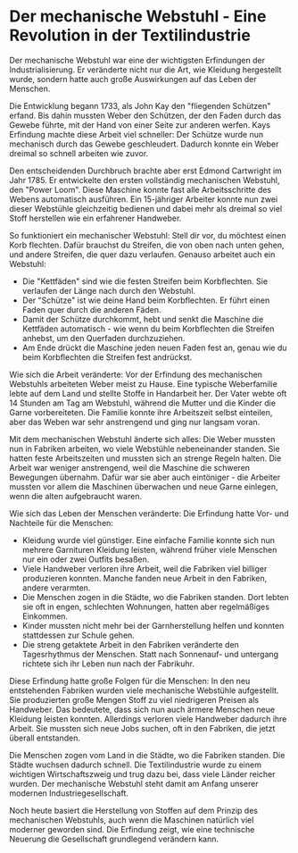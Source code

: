 # Der mechanische Webstuhl - Eine Revolution in der Textilindustrie

Der mechanische Webstuhl war eine der wichtigsten Erfindungen der Industrialisierung. Er veränderte nicht nur die Art, wie Kleidung hergestellt wurde, sondern hatte auch große Auswirkungen auf das Leben der Menschen.

Die Entwicklung begann 1733, als John Kay den "fliegenden Schützen" erfand. Bis dahin mussten Weber den Schützen, der den Faden durch das Gewebe führte, mit der Hand von einer Seite zur anderen werfen. Kays Erfindung machte diese Arbeit viel schneller: Der Schütze wurde nun mechanisch durch das Gewebe geschleudert. Dadurch konnte ein Weber dreimal so schnell arbeiten wie zuvor.

Den entscheidenden Durchbruch brachte aber erst Edmond Cartwright im Jahr 1785. Er entwickelte den ersten vollständig mechanischen Webstuhl, den "Power Loom". Diese Maschine konnte fast alle Arbeitsschritte des Webens automatisch ausführen. Ein 15-jähriger Arbeiter konnte nun zwei dieser Webstühle gleichzeitig bedienen und dabei mehr als dreimal so viel Stoff herstellen wie ein erfahrener Handweber.

So funktioniert ein mechanischer Webstuhl:
Stell dir vor, du möchtest einen Korb flechten. Dafür brauchst du Streifen, die von oben nach unten gehen, und andere Streifen, die quer dazu verlaufen. Genauso arbeitet auch ein Webstuhl:
- Die "Kettfäden" sind wie die festen Streifen beim Korbflechten. Sie verlaufen der Länge nach durch den Webstuhl.
- Der "Schütze" ist wie deine Hand beim Korbflechten. Er führt einen Faden quer durch die anderen Fäden.
- Damit der Schütze durchkommt, hebt und senkt die Maschine die Kettfäden automatisch - wie wenn du beim Korbflechten die Streifen anhebst, um den Querfaden durchzuziehen.
- Am Ende drückt die Maschine jeden neuen Faden fest an, genau wie du beim Korbflechten die Streifen fest andrückst.

Wie sich die Arbeit veränderte:
Vor der Erfindung des mechanischen Webstuhls arbeiteten Weber meist zu Hause. Eine typische Weberfamilie lebte auf dem Land und stellte Stoffe in Handarbeit her. Der Vater webte oft 14 Stunden am Tag am Webstuhl, während die Mutter und die Kinder die Garne vorbereiteten. Die Familie konnte ihre Arbeitszeit selbst einteilen, aber das Weben war sehr anstrengend und ging nur langsam voran.

Mit dem mechanischen Webstuhl änderte sich alles: Die Weber mussten nun in Fabriken arbeiten, wo viele Webstühle nebeneinander standen. Sie hatten feste Arbeitszeiten und mussten sich an strenge Regeln halten. Die Arbeit war weniger anstrengend, weil die Maschine die schweren Bewegungen übernahm. Dafür war sie aber auch eintöniger - die Arbeiter mussten vor allem die Maschinen überwachen und neue Garne einlegen, wenn die alten aufgebraucht waren.

Wie sich das Leben der Menschen veränderte:
Die Erfindung hatte Vor- und Nachteile für die Menschen:
- Kleidung wurde viel günstiger. Eine einfache Familie konnte sich nun mehrere Garnituren Kleidung leisten, während früher viele Menschen nur ein oder zwei Outfits besaßen.
- Viele Handweber verloren ihre Arbeit, weil die Fabriken viel billiger produzieren konnten. Manche fanden neue Arbeit in den Fabriken, andere verarmten.
- Die Menschen zogen in die Städte, wo die Fabriken standen. Dort lebten sie oft in engen, schlechten Wohnungen, hatten aber regelmäßiges Einkommen.
- Kinder mussten nicht mehr bei der Garnherstellung helfen und konnten stattdessen zur Schule gehen.
- Die streng getaktete Arbeit in den Fabriken veränderte den Tagesrhythmus der Menschen. Statt nach Sonnenauf- und untergang richtete sich ihr Leben nun nach der Fabrikuhr.

Diese Erfindung hatte große Folgen für die Menschen: In den neu entstehenden Fabriken wurden viele mechanische Webstühle aufgestellt. Sie produzierten große Mengen Stoff zu viel niedrigeren Preisen als Handweber. Das bedeutete, dass sich nun auch ärmere Menschen neue Kleidung leisten konnten. Allerdings verloren viele Handweber dadurch ihre Arbeit. Sie mussten sich neue Jobs suchen, oft in den Fabriken, die jetzt überall entstanden.

Die Menschen zogen vom Land in die Städte, wo die Fabriken standen. Die Städte wuchsen dadurch schnell. Die Textilindustrie wurde zu einem wichtigen Wirtschaftszweig und trug dazu bei, dass viele Länder reicher wurden. Der mechanische Webstuhl steht damit am Anfang unserer modernen Industriegesellschaft.

Noch heute basiert die Herstellung von Stoffen auf dem Prinzip des mechanischen Webstuhls, auch wenn die Maschinen natürlich viel moderner geworden sind. Die Erfindung zeigt, wie eine technische Neuerung die Gesellschaft grundlegend verändern kann.